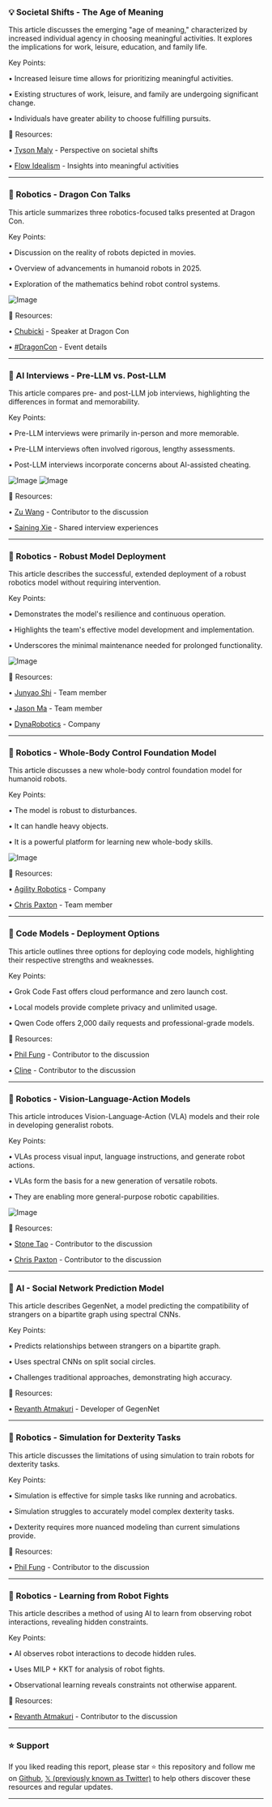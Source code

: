 ### 💡 Societal Shifts - The Age of Meaning

This article discusses the emerging "age of meaning," characterized by increased individual agency in choosing meaningful activities.  It explores the implications for work, leisure, education, and family life.

Key Points:

• Increased leisure time allows for prioritizing meaningful activities.


• Existing structures of work, leisure, and family are undergoing significant change.


• Individuals have greater ability to choose fulfilling pursuits.


🔗 Resources:

• [Tyson Maly](https://x.com/tysonmaly) - Perspective on societal shifts


• [Flow Idealism](https://x.com/flowidealism) - Insights into meaningful activities


---

### 🤖 Robotics - Dragon Con Talks

This article summarizes three robotics-focused talks presented at Dragon Con.

Key Points:

• Discussion on the reality of robots depicted in movies.


• Overview of advancements in humanoid robots in 2025.


• Exploration of the mathematics behind robot control systems.


![Image](https://pbs.twimg.com/media/GzfBTWBXMAAYIUC?format=jpg&name=small)

🔗 Resources:

• [Chubicki](https://x.com/chubicki) - Speaker at Dragon Con


• [#DragonCon](https://x.com/hashtag/dragoncon?src=hashtag_click) - Event details


---

### 🤖 AI Interviews - Pre-LLM vs. Post-LLM

This article compares pre- and post-LLM job interviews, highlighting the differences in format and memorability.

Key Points:

• Pre-LLM interviews were primarily in-person and more memorable.


•  Pre-LLM interviews often involved rigorous, lengthy assessments.


• Post-LLM interviews incorporate concerns about AI-assisted cheating.


![Image](https://pbs.twimg.com/media/GzevKDEWIAAQdPl?format=jpg&name=small)
![Image](https://pbs.twimg.com/media/Gzexpw9XoAAOVcL?format=jpg&name=small)

🔗 Resources:

• [Zu Wang](https://x.com/zuwang95) - Contributor to the discussion


• [Saining Xie](https://x.com/sainingxie) -  Shared interview experiences


---

### 🤖 Robotics - Robust Model Deployment

This article describes the successful, extended deployment of a robust robotics model without requiring intervention.

Key Points:

• Demonstrates the model's resilience and continuous operation.


• Highlights the team's effective model development and implementation.


• Underscores the minimal maintenance needed for prolonged functionality.


![Image](https://pbs.twimg.com/amplify_video_thumb/1961177342027366400/img/KuqMsuJLazw7GrP0.jpg)

🔗 Resources:

• [Junyao Shi](https://x.com/JunyaoShi) -  Team member


• [Jason Ma](https://x.com/JasonMa2020) -  Team member


• [DynaRobotics](https://x.com/DynaRobotics) -  Company


---

### 🤖 Robotics - Whole-Body Control Foundation Model

This article discusses a new whole-body control foundation model for humanoid robots.

Key Points:

• The model is robust to disturbances.


• It can handle heavy objects.


•  It is a powerful platform for learning new whole-body skills.


![Image](https://pbs.twimg.com/amplify_video_thumb/1961211118065459200/img/-05QKj-vdr4DnZsy.jpg)

🔗 Resources:

• [Agility Robotics](https://x.com/agilityrobotics) -  Company


• [Chris Paxton](https://x.com/chris_j_paxton) -  Team member


---

### 🤖 Code Models - Deployment Options

This article outlines three options for deploying code models, highlighting their respective strengths and weaknesses.

Key Points:

• Grok Code Fast offers cloud performance and zero launch cost.


• Local models provide complete privacy and unlimited usage.


• Qwen Code offers 2,000 daily requests and professional-grade models.



🔗 Resources:

• [Phil Fung](https://x.com/philfung) - Contributor to the discussion


• [Cline](https://x.com/cline) -  Contributor to the discussion


---

### 🤖 Robotics - Vision-Language-Action Models

This article introduces Vision-Language-Action (VLA) models and their role in developing generalist robots.

Key Points:

• VLAs process visual input, language instructions, and generate robot actions.


• VLAs form the basis for a new generation of versatile robots.


• They are enabling more general-purpose robotic capabilities.


![Image](https://pbs.twimg.com/media/GzZd0DeWIAA_kEj?format=jpg&name=900x900)

🔗 Resources:

• [Stone Tao](https://x.com/Stone_Tao) - Contributor to the discussion


• [Chris Paxton](https://x.com/chris_j_paxton) - Contributor to the discussion


---

### 🤖 AI - Social Network Prediction Model

This article describes GegenNet, a model predicting the compatibility of strangers on a bipartite graph using spectral CNNs.

Key Points:

• Predicts relationships between strangers on a bipartite graph.


• Uses spectral CNNs on split social circles.


• Challenges traditional approaches, demonstrating high accuracy.



🔗 Resources:

• [Revanth Atmakuri](https://x.com/RevanthAtmakuri) -  Developer of GegenNet


---

### 🤖 Robotics - Simulation for Dexterity Tasks

This article discusses the limitations of using simulation to train robots for dexterity tasks.

Key Points:

• Simulation is effective for simple tasks like running and acrobatics.


• Simulation struggles to accurately model complex dexterity tasks.


•  Dexterity requires more nuanced modeling than current simulations provide.


🔗 Resources:

• [Phil Fung](https://x.com/philfung) -  Contributor to the discussion


---

### 🤖 Robotics - Learning from Robot Fights

This article describes a method of using AI to learn from observing robot interactions, revealing hidden constraints.

Key Points:

• AI observes robot interactions to decode hidden rules.


• Uses MILP + KKT for analysis of robot fights.


•  Observational learning reveals constraints not otherwise apparent.



🔗 Resources:

• [Revanth Atmakuri](https://x.com/RevanthAtmakuri) -  Contributor to the discussion


---

### ⭐️ Support

If you liked reading this report, please star ⭐️ this repository and follow me on [Github](https://github.com/Drix10), [𝕏 (previously known as Twitter)](https://x.com/DRIX_10_) to help others discover these resources and regular updates.

---